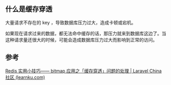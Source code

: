 ## 什么是缓存穿透

大量请求不存在的 key ，导致数据库压力过大，造成卡顿或宕机。

如果现在请求过来的数据，都无法命中缓存的话，那压力就来到数据库这边了。当这种请求量还很大的时候，可能会造成数据库压力过大而影响到正常的访问。



## 参考

[Redis 实用小技巧—— bitmap 应用之「缓存穿透」问题的处理 | Laravel China 社区 (learnku.com)](https://learnku.com/articles/78098)